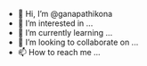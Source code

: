 - 👋 Hi, I’m @ganapathikona
- 👀 I’m interested in ...
- 🌱 I’m currently learning ...
- 💞️ I’m looking to collaborate on ...
- 📫 How to reach me ...

<!---
ganapathikona/ganapathikona is a ✨ special ✨ repository because its `README.md` (this file) appears on your GitHub profile.
You can click the Preview link to take a look at your changes.
--->

